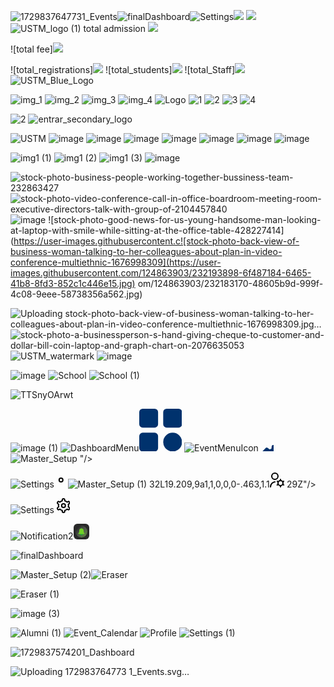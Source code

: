 ![1729837647731_Events](https://github.com/user-attachments/assets/3a8f564e-35ed-4976-85bf-c94c25ff70c7)![finalDashboard](https://github.com/chhavientrar/imageslink/assets/124863903/b1a72011-4ba7-4280-a20f-48e5df6f228e)![Settings](https://github.com/chhavientrar/imageslink/assets/124863903/7b21a524-7a33-41a0-b79e-fb3d14233902)<img src="https://user-images.githubusercontent.com/124863903/218380010-ece680ea-ab8f-4f5c-affa-2a11f4a7ede3.svg"/>
<img src="https://user-images.githubusercontent.com/124863903/218380017-d36ee0f6-d3a7-4cfa-851f-cc0b380f05ba.svg"/>
![USTM_logo (1)](https://user-images.githubusercontent.com/124863903/218385611-41d3db19-2513-441d-b25f-73b43c77584f.svg)
total admission <img src="https://user-images.githubusercontent.com/124863903/218443245-07bfa721-278b-4240-bc28-2b75ca6a9e0f.svg"/>

![total fee]<img src="https://user-images.githubusercontent.com/124863903/218443443-be2ccba7-5394-4dd9-9aa6-18ac3a46b991.svg"/>

![total_registrations]<img src="https://user-images.githubusercontent.com/124863903/218443549-8e728fd4-3db4-4ef1-be4c-7ab1f94e9756.svg"/>
![total_students]<img src="https://user-images.githubusercontent.com/124863903/218443607-0a1ca43a-0242-49bd-8396-2ed885c5faba.svg"/>
![total_Staff]<img src="https://user-images.githubusercontent.com/124863903/218443633-607ebbee-90d9-4ffd-a330-f09a643b7f12.svg"/>
![USTM_Blue_Logo](https://user-images.githubusercontent.com/124863903/218665550-8d9d9812-3aae-477c-815f-b61f9d0aec12.svg)


![img_1](https://user-images.githubusercontent.com/124863903/218956686-e818660c-3a34-4847-90fe-b0268a8b9517.png)
![img_2](https://user-images.githubusercontent.com/124863903/218956701-9fbe54c6-3f8e-4d04-a61f-9a91f0f057a9.png)
![img_3](https://user-images.githubusercontent.com/124863903/218956727-6c82c640-9cf2-4d40-b9cf-084591bf5971.png)
![img_4](https://user-images.githubusercontent.com/124863903/218956741-2c8100a1-5366-496c-9c33-2cad858905f1.png)
![Logo](https://user-images.githubusercontent.com/124863903/218984310-3b0f3dd3-f598-4cfd-9311-f388e694e8ba.png)
![1](https://user-images.githubusercontent.com/124863903/218984373-8d799763-bb55-4f8c-9d1b-e4401ecf0745.png)
![2](https://user-images.githubusercontent.com/124863903/218984392-b2af53d6-3cf9-4809-8ded-4eb761b1462e.png)
![3](https://user-images.githubusercontent.com/124863903/218984469-fb29acc4-1511-482b-9eb8-b83b25a9a2ea.png)
![4](https://user-images.githubusercontent.com/124863903/218984514-8b0cc37a-7a6a-4aec-bac4-0c06461667c3.png)


![2](https://user-images.githubusercontent.com/124863903/218984446-b117525a-8b9b-48fd-bf28-eec9ffe3936d.png)
![entrar_secondary_logo](https://user-images.githubusercontent.com/124863903/219287196-e364586c-1383-4fd1-9316-d6e5ea3e739e.svg)


![USTM](https://user-images.githubusercontent.com/124863903/219842910-807af3f6-6fca-4982-b2ab-e509bff54c26.png)
![image](https://user-images.githubusercontent.com/124863903/229992478-59f2ed24-2b99-4cc6-bfbc-4b200a70138c.png)
![image](https://user-images.githubusercontent.com/124863903/230847712-71db2a13-5c62-4dc6-a404-60920d749b06.png)
![image](https://user-images.githubusercontent.com/124863903/230848195-8f76950d-91af-46fd-9042-1913b3e0ade1.png)
![image](https://user-images.githubusercontent.com/124863903/230888709-5addd2e3-e4c1-4472-8b07-e4d524c1c9b2.png)
![image](https://user-images.githubusercontent.com/124863903/231383276-36aa82ae-942d-41f4-b878-872da08abfdc.png)
![image](https://user-images.githubusercontent.com/124863903/231383375-45e431ae-3af9-4104-8059-9fb8cf68f79a.png)
![image](https://user-images.githubusercontent.com/124863903/231383456-776647ea-23b1-49d8-943f-e9927a40637e.png)


![img1 (1)](https://user-images.githubusercontent.com/124863903/231404589-6ef1ce51-d1a3-46fa-8ce3-b797efac5e9b.jpg)
![img1 (2)](https://user-images.githubusercontent.com/124863903/231404624-7254fd74-c734-4284-a10d-e84dd6c6fb79.jpg)
![img1 (3)](https://user-images.githubusercontent.com/124863903/231404646-7f5d2070-681c-4c0b-a25c-8e8c1a2760b7.jpg)
![image](https://user-images.githubusercontent.com/124863903/231466810-75466b08-6cf1-42ef-8c44-8441ef6c9be2.png)

![stock-photo-business-people-working-together-bussiness-team-232863427](https://user-images.githubusercontent.com/124863903/231656461-1c948837-74ae-433d-ad1d-12ca4527f635.jpg)
![stock-photo-video-conference-call-in-office-boardroom-meeting-room-executive-directors-talk-with-group-of-2104457840](https://user-images.githubusercontent.com/124863903/231759819-a9cd3274-a556-4b95-ab2b-7bf1eef55c14.jpg)
![image](https://user-images.githubusercontent.com/124863903/231661193-15359dc3-3c95-4155-949e-760d0d708c88.png)
![stock-photo-good-news-for-us-young-handsome-man-looking-at-laptop-with-smile-while-sitting-at-the-office-table-428227414](https://user-images.githubusercontent.c![stock-photo-back-view-of-business-woman-talking-to-her-colleagues-about-plan-in-video-conference-multiethnic-1676998309](https://user-images.githubusercontent.com/124863903/232193898-6f487184-6465-41b8-8fd3-852c1c446e15.jpg)
om/124863903/232183170-48605b9d-999f-4c08-9eee-58738356a562.jpg)


![Uploading stock-photo-back-view-of-business-woman-talking-to-her-colleagues-about-plan-in-video-conference-multiethnic-1676998309.jpg…]()
![stock-photo-a-businessperson-s-hand-giving-cheque-to-customer-and-dollar-bill-coin-laptop-and-graph-chart-on-2076635053](https://user-images.githubusercontent.com/124863903/232194336-7c6044a2-cda5-4a89-98b0-7aea918b2cca.jpg)
![USTM_watermark](https://user-images.githubusercontent.com/124863903/232382552-3bc106c5-718a-4c6b-af6d-7ab476ed86f5.png)
![image](https://user-images.githubusercontent.com/124863903/232471487-864faf99-a43a-4df2-abfb-50bae6ac7eb2.png)

![image](https://user-images.githubusercontent.com/124863903/235290921-71055691-f28e-4092-943c-adc5bedb5a83.png)
![School](https://github.com/chhavientrar/imageslink/assets/124863903/906594d1-4e03-4999-a6ce-3dc08275a61d)
![School (1)](https://github.com/chhavientrar/imageslink/assets/124863903/22c456dd-17a8-4315-a1c9-efd7982c9f57)

![TTSnyOArwt](https://github.com/chhavientrar/imageslink/assets/124863903/5f158eef-422a-42de-888a-908b2f3705e1)

![image (1)](https://github.com/chhavientrar/imageslink/assets/124863903/8cea99db-beca-4fa6-933a-8ba2c076c150)
![DashboardMenu](https://github.com/chhavientrar/imageslink/assets/124863903/cfdd67bb-df11-43ff-8308-94ed630d250c)<svg xmlns="http://www.w3.org/2000/svg" width="68.479" height="68.48" viewBox="0 0 68.479 68.48">
  <path id="Path_34896" data-name="Path 34896" d="M37.131,12.478V31.653a5.478,5.478,0,0,1-5.478,5.478H12.478A5.478,5.478,0,0,1,7,31.653V12.478A5.478,5.478,0,0,1,12.478,7H31.653A5.478,5.478,0,0,1,37.131,12.478ZM70,7H50.827a5.478,5.478,0,0,0-5.478,5.478V31.653a5.478,5.478,0,0,0,5.478,5.478H70a5.478,5.478,0,0,0,5.478-5.478V12.478A5.478,5.478,0,0,0,70,7ZM31.653,45.349H12.478A5.478,5.478,0,0,0,7,50.827V70a5.478,5.478,0,0,0,5.478,5.478H31.653A5.478,5.478,0,0,0,37.131,70V50.827A5.478,5.478,0,0,0,31.653,45.349Zm28.761,0A15.065,15.065,0,1,0,75.479,60.414,15.065,15.065,0,0,0,60.414,45.349Z" transform="translate(-7 -7)" fill="#00326d"/>
</svg>
![EventMenuIcon](https://github.com/chhavientrar/imageslink/assets/124863903/cd5e0807-5ee3-4088-bbe4-af1f96a65cc8)<svg xmlns="http://www.w3.org/2000/svg" width="23.996" height="23.231" viewBox="0 0 23.996 23.231">
  <path id="star_2_" data-name="star (2)" d="M23.836,8.794a3.179,3.179,0,0,0-3.067-2.226H16.4L15.073,2.432a3.227,3.227,0,0,0-6.146,0L7.6,6.568H3.231a3.227,3.227,0,0,0-1.9,5.832L4.887,15,3.535,19.187a3.228,3.228,0,0,0,4.984,3.594L12,20.219l3.482,2.559a3.227,3.227,0,0,0,4.983-3.591L19.113,15l3.56-2.6a3.177,3.177,0,0,0,1.163-3.606Zm-2.343,1.991-4.144,3.029a1,1,0,0,0-.362,1.116l1.575,4.87a1.227,1.227,0,0,1-1.9,1.365l-4.075-3a1,1,0,0,0-1.184,0l-4.075,3a1.227,1.227,0,0,1-1.9-1.365l1.58-4.87a1,1,0,0,0-.362-1.116L2.507,10.785a1.227,1.227,0,0,1,.724-2.217h5.1a1,1,0,0,0,.952-.694l1.55-4.831a1.227,1.227,0,0,1,2.336,0l1.55,4.831a1,1,0,0,0,.952.694h5.1a1.227,1.227,0,0,1,.724,2.217Z" transform="translate(-0.009 -0.19)<svg id="Group_35250" data-name="Group 35250" xmlns="http://www.w3.org/2000/svg" width="68.555" height="68.555" viewBox="0 0 68.555 68.555">
  <path id="Path_34889" data-name="Path 34889" d="M268.046,14.872l-2.679-.335q-.256-.7-.574-1.383l1.659-2.133a2.008,2.008,0,0,0-.165-2.653l-4.849-4.849a2.008,2.008,0,0,0-2.653-.165l-2.132,1.659q-.678-.318-1.384-.574l-.335-2.679A2.009,2.009,0,0,0,252.94,0h-6.857a2.008,2.008,0,0,0-1.993,1.76l-.335,2.679q-.7.256-1.384.574L240.24,3.354a2.008,2.008,0,0,0-2.653.165l-4.849,4.849a2,2,0,0,0-.374.522h1.552a6.035,6.035,0,0,1,5.979,5.278l.043.34.27-.21a6.024,6.024,0,0,1,7.96.5l6.845,6.845a6.035,6.035,0,0,1,.5,7.96l-.21.27.341.043a6.035,6.035,0,0,1,5.277,5.979v1.552a2,2,0,0,0,.522-.375l4.849-4.849a2.008,2.008,0,0,0,.165-2.653l-1.659-2.133q.318-.678.574-1.383l2.679-.335a2.008,2.008,0,0,0,1.76-1.993V16.865a2.008,2.008,0,0,0-1.76-1.993Z" transform="translate(-201.251 0)" fill="#00326d"/>
  <path id="Path_34890" data-name="Path 34890" d="M151.215,238.867a8.758,8.758,0,0,0-8.748,8.748c.44,11.589,17.058,11.586,17.5,0A8.758,8.758,0,0,0,151.215,238.867Z" transform="translate(-123.391 -206.884)" fill="#00326d"/>
  <path id="Path_34891" data-name="Path 34891" d="M53.888,117.39l-4.291-.537a22.942,22.942,0,0,0-1.168-2.814l2.657-3.415a2.008,2.008,0,0,0-.165-2.653l-6.845-6.845a2.008,2.008,0,0,0-2.653-.165l-3.415,2.657a22.875,22.875,0,0,0-2.814-1.168l-.537-4.291A2.008,2.008,0,0,0,32.664,96.4H22.983a2.008,2.008,0,0,0-1.993,1.759l-.537,4.291a22.946,22.946,0,0,0-2.814,1.168l-3.415-2.657a2.008,2.008,0,0,0-2.653.165l-6.845,6.845a2.008,2.008,0,0,0-.165,2.653l2.657,3.415a22.876,22.876,0,0,0-1.168,2.814l-4.291.537A2.008,2.008,0,0,0,0,119.383v9.681a2.008,2.008,0,0,0,1.759,1.993l4.291.537a22.944,22.944,0,0,0,1.168,2.814l-2.657,3.415a2.008,2.008,0,0,0,.165,2.653l6.845,6.845a2.008,2.008,0,0,0,2.653.165l3.415-2.657A22.884,22.884,0,0,0,20.453,146l.537,4.291a2.008,2.008,0,0,0,1.993,1.759h9.681a2.008,2.008,0,0,0,1.993-1.759L35.194,146a22.9,22.9,0,0,0,2.814-1.168l3.415,2.657a2.008,2.008,0,0,0,2.653-.165l6.845-6.845a2.008,2.008,0,0,0,.165-2.653l-2.657-3.415a22.872,22.872,0,0,0,1.168-2.814l4.291-.537a2.008,2.008,0,0,0,1.759-1.993v-9.681a2.008,2.008,0,0,0-1.759-1.993Zm-26.064,19.6a12.779,12.779,0,0,1-12.765-12.765c.642-16.911,24.89-16.906,25.53,0A12.779,12.779,0,0,1,27.824,136.988Z" transform="translate(0 -83.492)" fill="#00326d"/>
</svg>
![Master_Setup](https://github.com/chhavientrar/imageslink/assets/124863903/bf2746aa-4e5d-4176-bcef-8dc40163e7d9)
"/>
</svg>

![Settings](https://github.com/chhavientrar/imageslink/assets/124863903/56d38618-4cb5-412a-b934-4da0e4085bdc)<svg xmlns="http://www.w3.org/2000/svg" width="21.594" height="24" viewBox="0 0 21.594 24">
  <g id="settings_2_" data-name="settings (2)" transform="translate(-1.203)">
    <path id="Path_35179" data-name="Path 35179" d="M12,8a4,4,0,1,0,4,4A4,4,0,0,0,12,8Zm0,6a2,2,0,1,1,2-2A2,2,0,0,1,12,14Z"/>
    <path id="Path_35180" data-name="Path 35180" d="M21.294,13.9l-.444-.256a9.1,9.1,0,0,0,0-3.29l.444-.256a3,3,0,1,0-3-5.2l-.445.257A8.977,8.977,0,0,0,15,3.513V3A3,3,0,1,0,9,3v.513A8.977,8.977,0,0,0,6.152,5.159L5.7,4.9a3,3,0,1,0-3,5.2l.444.256a9.1,9.1,0,0,0,0,3.29L2.7,13.9a3,3,0,0,0,3,5.2l.445-.257A8.977,8.977,0,0,0,9,20.487V21a3,3,0,0,0,6,0v-.513a8.977,8.977,0,0,0,2.848-1.646l.447.258a3,3,0,1,0,3-5.2Zm-2.548-3.776a7.048,7.048,0,0,1,0,3.75,1,1,0,0,0,.464,1.133l1.084.626a1,1,0,1,1-1,1.733l-1.086-.628a1,1,0,0,0-1.215.165,6.984,6.984,0,0,1-3.243,1.875,1,1,0,0,0-.751.969V21a1,1,0,0,1-2,0V19.748a1,1,0,0,0-.751-.969A6.984,6.984,0,0,1,7.006,16.9a1,1,0,0,0-1.215-.165l-1.084.627a1,1,0,1,1-1-1.732L4.791,15a1,1,0,0,0,.464-1.133,7.048,7.048,0,0,1,0-3.75A1,1,0,0,0,4.79,8.992L3.706,8.366a1,1,0,0,1,1-1.733l1.086.628A1,1,0,0,0,7.006,7.1a6.984,6.984,0,0,1,3.243-1.875A1,1,0,0,0,11,4.252V3a1,1,0,1,1,2,0V4.252a1,1,0,0,0,.751.969A6.984,6.984,0,0,1,16.994,7.1a1,1,0,0,0,1.215.165l1.084-.627a1,1,0,1,1,1,1.7![Master_Setup (1)](https://github.com/chhavientrar/imageslink/assets/124863903/99c004f7-6260-4f93-9d0e-e53bd4ac47ca)
32L19.209,9a1,1,0,0,0-.463,1.1<svg xmlns="http://www.w3.org/2000/svg" width="23.197" height="24" viewBox="0 0 23.197 24">
  <path id="admin-alt_1_" data-name="admin-alt (1)" d="M8,12A6,6,0,1,0,2,6,6.006,6.006,0,0,0,8,12ZM8,2A4,4,0,1,1,4,6,4,4,0,0,1,8,2Zm.992,12.938a1,1,0,0,1-.869,1.116A7.006,7.006,0,0,0,2,23a1,1,0,1,1-2,0,9.008,9.008,0,0,1,7.876-8.93,1,1,0,0,1,1.116.869Zm13.7,4.195-.974-.562a4.584,4.584,0,0,0,0-3.144l.974-.562a1,1,0,0,0-1-1.732l-.973.562A4.972,4.972,0,0,0,18,12.1V11a1,1,0,1,0-2,0v1.1a4.983,4.983,0,0,0-2.723,1.594l-.973-.562a1,1,0,0,0-1,1.732l.974.562a4.584,4.584,0,0,0,0,3.144l-.974.562a1,1,0,1,0,1,1.732l.973-.562A4.972,4.972,0,0,0,16,21.9V23a1,1,0,0,0,2,0V21.9A4.983,4.983,0,0,0,20.723,20.3l.973.562a1,1,0,0,0,1-1.732ZM17,20a3,3,0,1,1,3-3A3,3,0,0,1,17,20Z" transform="translate(0.001)"/>
</svg>
29Z"/>


![Settings](https://github.com/chhavientrar/imageslink/assets/124863903/2bb7b10d-0770-473d-bb7c-1f31f9da25de)
<svg xmlns="http://www.w3.org/2000/svg" width="21.594" height="24" viewBox="0 0 21.594 24">
  <g id="settings_2_" data-name="settings (2)" transform="translate(-1.203)">
    <path id="Path_35179" data-name="Path 35179" d="M12,8a4,4,0,1,0,4,4A4,4,0,0,0,12,8Zm0,6a2,2,0,1,1,2-2A2,2,0,0,1,12,14Z"/>
    <path id="Path_35180" data-name="Path 35180" d="M21.294,13.9l-.444-.256a9.1,9.1,0,0,0,0-3.29l.444-.256a3,3,0,1,0-3-5.2l-.445.257A8.977,8.977,0,0,0,15,3.513V3A3,3,0,1,0,9,3v.513A8.977,8.977,0,0,0,6.152,5.159L5.7,4.9a3,3,0,1,0-3,5.2l.444.256a9.1,9.1,0,0,0,0,3.29L2.7,13.9a3,3,0,0,0,3,5.2l.445-.257A8.977,8.977,0,0,0,9,20.487V21a3,3,0,0,0,6,0v-.513a8.977,8.977,0,0,0,2.848-1.646l.447.258a3,3,0,1,0,3-5.2Zm-2.548-3.776a7.048,7.048,0,0,1,0,3.75,1,1,0,0,0,.464,1.133l1.084.626a1,1,0,1,1-1,1.733l-1.086-.628a1,1,0,0,0-1.215.165,6.984,6.984,0,0,1-3.243,1.875,1,1,0,0,0-.751.969V21a1,1,0,0,1-2,0V19.748a1,1,0,0,0-.751-.969A6.984,6.984,0,0,1,7.006,16.9a1,1,0,0,0-1.215-.165l-1.084.627a1,1,0,1,1-1-1.732L4.791,15a1,1,0,0,0,.464-1.133,7.048,7.048,0,0,1,0-3.75A1,1,0,0,0,4.79,8.992L3.706,8.366a1,1,0,0,1,1-1.733l1.086.628A1,1,0,0,0,7.006,7.1a6.984,6.984,0,0,1,3.243-1.875A1,1,0,0,0,11,4.252V3a1,1,0,1,1,2,0V4.252a1,1,0,0,0,.751.969A6.984,6.984,0,0,1,16.994,7.1a1,1,0,0,0,1.215.165l1.084-.627a1,1,0,1,1,1,1.732L19.209,9a1,1,0,0,0-.463,1.129Z"/>
  </g>
</svg>

  </g>
</svg>


![Notification2](https://github.com/chhavientrar/imageslink/assets/124863903/9533d6cb-d463-4b74-a4fe-97d3743909f7)<svg xmlns="http://www.w3.org/2000/svg" xmlns:xlink="http://www.w3.org/1999/xlink" width="25" height="25" viewBox="0 0 25 25">
  <defs>
    <linearGradient id="linear-gradient" x1="0.198" y1="0.167" x2="1.037" y2="1" gradientUnits="objectBoundingBox">
      <stop offset="0" stop-color="#fff" stop-opacity="0"/>
      <stop offset="1" stop-color="#71d127"/>
    </linearGradient>
  </defs>
  <g id="Group_37461" data-name="Group 37461" transform="translate(-7853 1136)">
    <rect id="Rectangle_11167" data-name="Rectangle 11167" width="25" height="25" rx="6" transform="translate(7853 -1136)" fill="#292929"/>
    <circle id="Ellipse_28" data-name="Ellipse 28" cx="9.5" cy="9.5" r="9.5" transform="translate(7856 -1133)" opacity="0.607" fill="url(#linear-gradient)"/>
    <g id="Group_37458" data-name="Group 37458" transform="translate(7860.5 -1129.5)">
      <path id="Path_37112" data-name="Path 37112" d="M132,343.332a2,2,0,1,1-2-2A2,2,0,0,1,132,343.332Zm0,0" transform="translate(-125 -333.332)" fill="#18a836"/>
      <path id="Path_37113" data-name="Path 37113" d="M192.5,2a.5.5,0,0,1-.5-.5V.5a.5.5,0,0,1,1,0v1A.5.5,0,0,1,192.5,2Zm0,0" transform="translate(-187.5)" fill="#18a836"/>
      <path id="Path_37114" data-name="Path 37114" d="M9.689,50.124A3.348,3.348,0,0,1,8.5,47.562V46.168a3.5,3.5,0,0,0-7,0v1.394A3.353,3.353,0,0,1,.306,50.128a.875.875,0,0,0,.569,1.54h8.25a.875.875,0,0,0,.565-1.544Zm0,0" transform="translate(0 -41.668)" fill="#71d127"/>
    </g>
  </g>
</svg>

![finalDashboard](https://github.com/chhavientrar/imageslink/assets/124863903/d66335a1-cbbe-4b71-926f-fe35888ab980)



![Master_Setup (2)](https://github.com/chhavientrar/imageslink/assets/124863903/e74e2b66-32df-4edf-a15f-bd512dae7ec0)![Eraser](https://github.com/user-attachments/assets/7ec2e9d8-639d-4b94-abc5-28908f5a06a2)

![Eraser (1)](https://github.com/user-attachments/assets/80ae1611-727e-4a61-89a0-79cfd253b7ce)


![image (3)](https://github.com/user-attachments/assets/7ba5e20d-472e-4095-87e8-d69c9bfdd488)






![Alumni (1)](https://github.com/chhavientrar/imageslink/assets/124863903/fe75398f-bd45-41d8-b26f-0c31ee20f9d0)
![Event_Calendar](https://github.com/chhavientrar/imageslink/assets/124863903/3afad173-cc9d-420d-b982-742d67f356a9)
![Profile](https://github.com/chhavientrar/imageslink/assets/124863903/c92ff768-764d-4239-9fef-2085dfbccd13)
![Settings (1)](https://github.com/chhavientrar/imageslink/assets/124863903/a780d319-d22c-4b9c-b732-4a49e0795d11)





![1729837574201_Dashboard](https://github.com/user-attachments/assets/81312246-6cf2-45fb-99b5-a9c9fc7390eb)


![Uploading 172983764773<svg xmlns="http://www.w3.org/2000/svg" xmlns:xlink="http://www.w3.org/1999/xlink" width="137" height="140" viewBox="0 0 137 140">
  <defs>
    <filter id="Path_35400">
      <feOffset dy="3" input="SourceAlpha"/>
      <feGaussianBlur stdDeviation="3" result="blur"/>
      <feFlood flood-opacity="0.161" result="color"/>
      <feComposite operator="out" in="SourceGraphic" in2="blur"/>
      <feComposite operator="in" in="color"/>
      <feComposite operator="in" in2="SourceGraphic"/>
    </filter>
  </defs>
  <g id="Group_38656" data-name="Group 38656" transform="translate(1001 -4760)">
    <rect id="Rectangle_9555" data-name="Rectangle 9555" width="137" height="140" rx="32" transform="translate(-1001 4760)" fill="#efefef"/>
    <g id="Layer_29" data-name="Layer 29" transform="translate(-970 4792)">
      <g data-type="innerShadowGroup">
        <path id="Path_35400-2" data-name="Path 35400" d="M72.449,18.027v5.342H3V18.027a5.342,5.342,0,0,1,5.342-5.342h8.013V4.671a2.671,2.671,0,1,1,5.342,0v8.013H53.751V4.671a2.671,2.671,0,0,1,5.342,0v8.013h8.013A5.342,5.342,0,0,1,72.449,18.027ZM3,28.711H72.449V68.778a5.342,5.342,0,0,1-5.342,5.342H8.342A5.342,5.342,0,0,1,3,68.778Zm19.633,19.1,5.342,5.129a2.03,2.03,0,0,1,.614,1.87L27.36,62.073a2.137,2.137,0,0,0,3.1,2.244L36.95,60.9a2.217,2.217,0,0,1,2,0l6.491,3.419a2.137,2.137,0,0,0,2.965-2.244L47.18,54.808a2.03,2.03,0,0,1,.614-1.87l5.342-5.129a2.164,2.164,0,0,0-1.175-3.659l-7.292-1.042a2.137,2.137,0,0,1-1.6-1.042l-3.259-6.6a2.137,2.137,0,0,0-3.82,0l-3.285,6.6a2.137,2.137,0,0,1-1.6,1.175l-7.265,1.042a2.164,2.164,0,0,0-1.2,3.526Z" transform="translate(0 0)" fill="#038943"/>
        <g transform="matrix(1, 0, 0, 1, -31, -32)" filter="url(#Path_35400)">
          <path id="Path_35400-3" data-name="Path 35400" d="M72.449,18.027v5.342H3V18.027a5.342,5.342,0,0,1,5.342-5.342h8.013V4.671a2.671,2.671,0,1,1,5.342,0v8.013H53.751V4.671a2.671,2.671,0,0,1,5.342,0v8.013h8.013A5.342,5.342,0,0,1,72.449,18.027ZM3,28.711H72.449V68.778a5.342,5.342,0,0,1-5.342,5.342H8.342A5.342,5.342,0,0,1,3,68.778Zm19.633,19.1,5.342,5.129a2.03,2.03,0,0,1,.614,1.87L27.36,62.073a2.137,2.137,0,0,0,3.1,2.244L36.95,60.9a2.217,2.217,0,0,1,2,0l6.491,3.419a2.137,2.137,0,0,0,2.965-2.244L47.18,54.808a2.03,2.03,0,0,1,.614-1.87l5.342-5.129a2.164,2.164,0,0,0-1.175-3.659l-7.292-1.042a2.137,2.137,0,0,1-1.6-1.042l-3.259-6.6a2.137,2.137,0,0,0-3.82,0l-3.285,6.6a2.137,2.137,0,0,1-1.6,1.175l-7.265,1.042a2.164,2.164,0,0,0-1.2,3.526Z" transform="translate(31 32)" fill="#fff"/>
        </g>
      </g>
    </g>
  </g>
</svg>
1_Events.svg…]()




